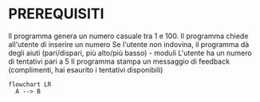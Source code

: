 # PREREQUISITI 

Il programma genera un numero casuale tra 1 e 100. 
Il programma chiede all'utente di inserire un numero 
Se l'utente non indovina, il programma dà degli aiuti (pari/dispari, più alto/più basso) - moduli
L'utente ha un numero di tentativi pari a 5
Il programma stampa un messaggio di feedback (complimenti, hai esaurito i tentativi disponibili)

```mermaid
flowchart LR
  A --> B
```
